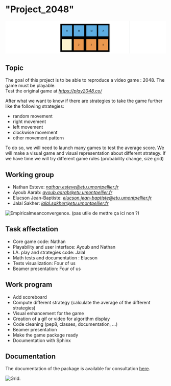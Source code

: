 
# **"Project_2048"**

![image](/Game_picture/Front_presentation_center.png)

## Topic

The goal of this project is to be able to reproduce a video game : 2048. The game must be playable.  
Test the original game at *<https://play2048.co/>*

After what we want to know if there are strategies to take the game further like the following strategies:

+ random movement
+ right movement
+ left movement
+ clockwise movement
+ other movement pattern

To do so, we will need to launch many games to test the average score. We will make a visual game and visual representation about different strategy.
If we have time we will try different game rules (probability change, size grid)

## Working group

+ Nathan Esteve: *nathan.esteve@etu.umontpellier.fr*
+ Ayoub Aarab: *ayoub.aarab@etu.umontpellier.fr*
+ Elucson Jean-Baptiste: *elucson.jean-baptiste@etu.umontpellier.fr*
+ Jalal Sakher: *jalal.sakher@etu.umontpellier.fr*

![Empiricalmeanconvergence.](/Game_picture/empirical_mean_convergence.gif) (pas utile de mettre ça ici non ?)

## Task affectation

+ Core game code: Nathan
+ Playability and user interface: Ayoub and Nathan
+ I.A. play and strategies code: Jalal
+ Math tests and documentation : Elucson
+ Tests visualization: Four of us
+ Beamer presentation: Four of us

## Work program

+ Add scoreboard
+ Compute different strategy (calculate the average of the different strategies)
+ Visual enhancement for the game
+ Creation of a gif or video for algorithm display
+ Code cleaning (pep8, classes, documentation, ...)
+ Beamer presentation
+ Make the game package ready
+ Documentation with Sphinx

## Documentation

The documentation of the package is available for consultation [here](/doc/build/html/index.html).

![Grid.](/Game_picture/Clockwise_IA.gif)
